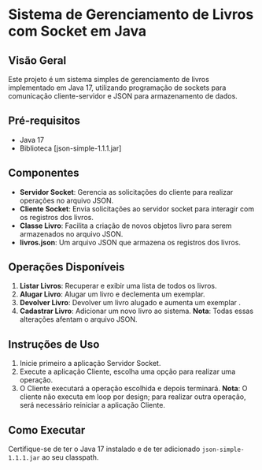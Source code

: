 # Sistema de Gerenciamento de Livros com Socket em Java

## Visão Geral
Este projeto é um sistema simples de gerenciamento de livros implementado em Java 17, utilizando programação de sockets para comunicação cliente-servidor e JSON para armazenamento de dados.

## Pré-requisitos
- Java 17
- Biblioteca [json-simple-1.1.1.jar]

## Componentes
- **Servidor Socket**: Gerencia as solicitações do cliente para realizar operações no arquivo JSON.
- **Cliente Socket**: Envia solicitações ao servidor socket para interagir com os registros dos livros.
- **Classe Livro**: Facilita a criação de novos objetos livro para serem armazenados no arquivo JSON.
- **livros.json**: Um arquivo JSON que armazena os registros dos livros.

## Operações Disponíveis
1. **Listar Livros**: Recuperar e exibir uma lista de todos os livros.
2. **Alugar Livro**: Alugar um livro e declementa um exemplar.
3. **Devolver Livro**: Devolver um livro alugado e aumenta um exemplar .
4. **Cadastrar Livro**: Adicionar um novo livro ao sistema.
**Nota**: Todas essas alterações afentam o arquivo JSON.

## Instruções de Uso
1. Inicie primeiro a aplicação Servidor Socket.
2. Execute a aplicação Cliente, escolha uma opção para realizar uma operação.
3. O Cliente executará a operação escolhida e depois terminará.
**Nota**: O cliente não executa em loop por design; para realizar outra operação, será necessário reiniciar a aplicação Cliente.

## Como Executar
Certifique-se de ter o Java 17 instalado e de ter adicionado `json-simple-1.1.1.jar` ao seu classpath.


